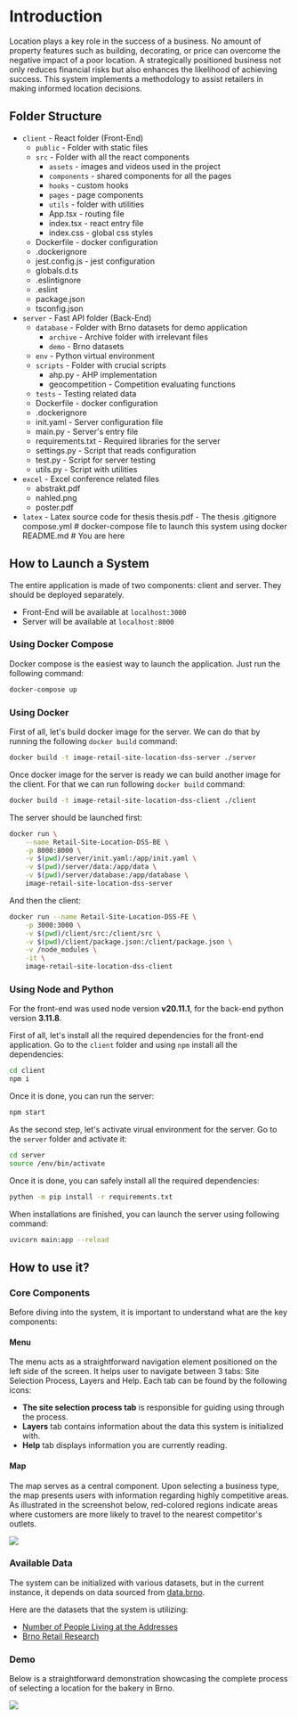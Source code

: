 # Introduction

Location plays a key role in the success of a business. No amount of property features such as building, decorating, or price can overcome the negative impact of a poor location. A strategically positioned business not only reduces financial risks but also enhances the likelihood of achieving success. This system implements a methodology to assist retailers in making informed location decisions.

## Folder Structure

- `client` - React folder (Front-End)
    - `public` - Folder with static files
    - `src` - Folder with all the react components
        - `assets` - images and videos used in the project
        - `components` - shared components for all the pages
        - `hooks` - custom hooks
        - `pages` - page components
        - `utils` - folder with utilities
        - App.tsx - routing file
        - index.tsx - react entry file
        - index.css - global css styles
    - Dockerfile - docker configuration
    - .dockerignore
    - jest.config.js - jest configuration
    - globals.d.ts
    - .eslintignore
    - .eslint
    - package.json
    - tsconfig.json
- `server` - Fast API folder (Back-End)
    - `database` - Folder with Brno datasets for demo application
        - `archive` - Archive folder with irrelevant files
        - `demo` - Brno datasets
    - `env` - Python virtual environment
    - `scripts` - Folder with crucial scripts
        - ahp.py - AHP implementation
        - geocompetition - Competition evaluating functions
    - `tests` - Testing related data
    - Dockerfile - docker configuration
    - .dockerignore
    - init.yaml - Server configuration file
    - main.py - Server's entry file
    - requirements.txt - Required libraries for the server
    - settings.py - Script that reads configuration
    - test.py - Script for server testing
    - utils.py - Script with utilities
- `excel` - Excel conference related files
    - abstrakt.pdf
    - nahled.png
    - poster.pdf
- `latex` - Latex source code for thesis
thesis.pdf - The thesis
.gitignore
compose.yml # docker-compose file to launch this system using docker
README.md # You are here

## How to Launch a System

The entire application is made of two components: client and server. They should be deployed separately.

- Front-End will be available at `localhost:3000`
- Server will be available at `localhost:8000`

### Using Docker Compose

Docker compose is the easiest way to launch the application. Just run the following command:

```bash
docker-compose up
```

### Using Docker

First of all, let's build docker image for the server. We can do that by running the following `docker build` command:
```bash
docker build -t image-retail-site-location-dss-server ./server
```

Once docker image for the server is ready we can build another image for the client. For that we can run following `docker build` command:
```bash 
docker build -t image-retail-site-location-dss-client ./client
```

The server should be launched first:

```bash
docker run \
    --name Retail-Site-Location-DSS-BE \
    -p 8000:8000 \
    -v $(pwd)/server/init.yaml:/app/init.yaml \
    -v $(pwd)/server/data:/app/data \
    -v $(pwd)/server/database:/app/database \
    image-retail-site-location-dss-server
```

And then the client:

```bash
docker run --name Retail-Site-Location-DSS-FE \
    -p 3000:3000 \
    -v $(pwd)/client/src:/client/src \
    -v $(pwd)/client/package.json:/client/package.json \
    -v /node_modules \
    -it \
    image-retail-site-location-dss-client
```

### Using Node and Python

For the front-end was used node version **v20.11.1**, for the back-end python version **3.11.8**.

First of all, let's install all the required dependencies for the front-end application. Go to the `client` folder and using `npm` install all the dependencies:

```bash
cd client
npm i
```

Once it is done, you can run the server:

```bash
npm start
```

As the second step, let's activate virual environment for the server. Go to the `server` folder and activate it:

```bash
cd server
source /env/bin/activate
```

Once it is done, you can safely install all the required dependencies:

```bash
python -m pip install -r requirements.txt
```

When installations are finished, you can launch the server using following command:

```bash
uvicorn main:app --reload
```

## How to use it?

### Core Components

Before diving into the system, it is important to understand what are the key components:

#### Menu

The menu acts as a straightforward navigation element positioned on the left side of the screen. It helps user to navigate between 3 tabs: Site Selection Process, Layers and Help. Each tab can be found by the following icons:

- **The site selection process tab** is responsible for guiding using through the process.
- **Layers** tab contains information about the data this system is initialized with.
- **Help** tab displays information you are currently reading.

#### Map

The map serves as a central component. Upon selecting a business type, the map presents users with information regarding highly competitive areas. As illustrated in the screenshot below, red-colored regions indicate areas where customers are more likely to travel to the nearest competitor's outlets.

![](./client/src/pages/Help/assets/map.png)

### Available Data

The system can be initialized with various datasets, but in the current instance, it depends on data sourced from [data.brno](https://data.brno.cz/).


Here are the datasets that the system is utilizing:

- [Number of People Living at the Addresses](https://arcg.is/1Lfbzb0)
- [Brno Retail Research](https://arcg.is/0CaaCS)

### Demo

Below is a straightforward demonstration showcasing the complete process of selecting a location for the bakery in Brno.

![](./client/src/pages/Help/assets/demo.gif)